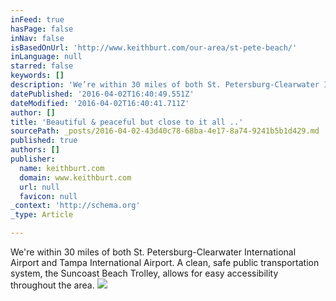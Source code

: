 ```yaml
---
inFeed: true
hasPage: false
inNav: false
isBasedOnUrl: 'http://www.keithburt.com/our-area/st-pete-beach/'
inLanguage: null
starred: false
keywords: []
description: 'We’re within 30 miles of both St. Petersburg-Clearwater International Airport and Tampa International Airport. A clean, safe public transportation system, the Suncoast Beach Trolley, allows for easy accessibility throughout the area.'
datePublished: '2016-04-02T16:40:49.551Z'
dateModified: '2016-04-02T16:40:41.711Z'
author: []
title: 'Beautiful & peaceful but close to it all ..'
sourcePath: _posts/2016-04-02-43d40c78-68ba-4e17-8a74-9241b5b1d429.md
published: true
authors: []
publisher:
  name: keithburt.com
  domain: www.keithburt.com
  url: null
  favicon: null
_context: 'http://schema.org'
_type: Article

---
```

We're within 30 miles of both St. Petersburg-Clearwater International Airport and Tampa International Airport. A clean, safe public transportation system, the Suncoast Beach Trolley, allows for easy accessibility throughout the area.
![](https://s3-us-west-2.amazonaws.com/the-grid-img/p/fd5a1c44135a04ec47c0f0f3bd42cdd457c45cb9.jpg)